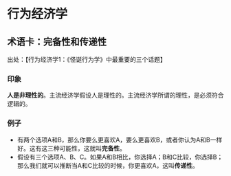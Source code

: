 
# 行为经济学

## 术语卡：完备性和传递性

出处：【行为经济学1：《怪诞行为学》中最重要的三个话题】

### 印象

**人是非理性的**。主流经济学假设人是理性的。主流经济学所谓的理性，是必须符合逻辑的。

### 例子

- 有两个选项A和B，那么你要么更喜欢A，要么更喜欢B，或者你认为A和B一样好。这有这三种可能性，这就叫**完备性**。
- 假设有三个选项A、B、C。如果A和B相比，你选择A；B和C比较，你选择B；那么我们就可以推断当A和C比较的时候，你更喜欢A，这叫**传递性**。